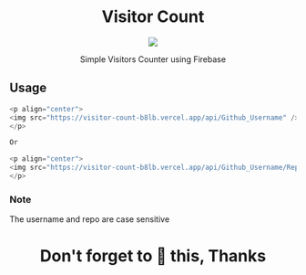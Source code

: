 <h1 align='center'>Visitor Count</h1>

<p align="center">
<img src="https://visitor-count-b8lb.vercel.app/api/MohamedBechirMejri" />
</p>

<p align='center'>Simple Visitors Counter using Firebase</p>

## Usage

```javascript
<p align="center">
<img src="https://visitor-count-b8lb.vercel.app/api/Github_Username" />
</p>

Or

<p align="center">
<img src="https://visitor-count-b8lb.vercel.app/api/Github_Username/Repo" />
</p>
```

### Note

The username and repo are case sensitive

<h1 align='center'>Don't forget to 🌟 this, Thanks</h1>
